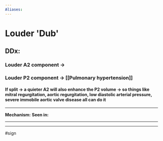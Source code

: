```yaml
---
Aliases:
---
```

# Louder 'Dub'
##
## DDx:
### Louder A2 component -> 
### Louder P2 component -> [[Pulmonary hypertension]]
#### If split -> a quieter A2 will also enhance the P2 volume -> so things like mitral regurgitation, aortic regurgitation, low diastolic arterial pressure, severe immobile aortic valve disease all can do it 

---
**Mechanism:**
**Seen in:** 

---


---
#sign 